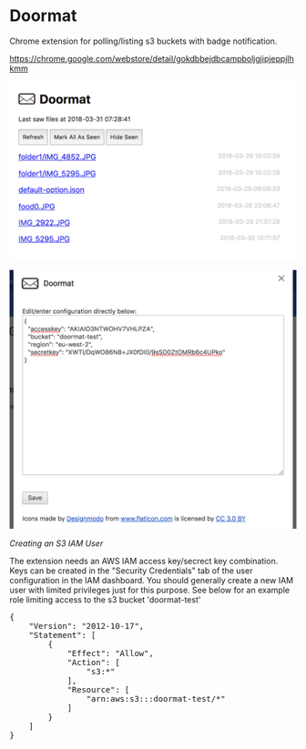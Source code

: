 # Doormat
Chrome extension for polling/listing s3 buckets with badge notification.

https://chrome.google.com/webstore/detail/gokdbbejdbcampboljgjipjeppjlhkmm

![Alt text](https://github.com/guyburton/Doormat/blob/master/screenshots/doormat_screenshot.png?raw=true "screenshot")


![Alt text](https://github.com/guyburton/Doormat/blob/master/screenshots/options_screenshot.png?raw=true "screenshot")


*Creating an S3 IAM User*

The extension needs an AWS IAM access key/secrect key combination. Keys can be created in the "Security Credentials" tab of the user configuration in the IAM dashboard. You should generally create a new IAM user with limited privileges just for this purpose. See below for an example role limiting access to the s3 bucket 'doormat-test'

<pre>
{
    "Version": "2012-10-17",
    "Statement": [
        {
            "Effect": "Allow",
            "Action": [
                "s3:*"
            ],
            "Resource": [
                "arn:aws:s3:::doormat-test/*"
            ]
        }
    ]
}
</pre>